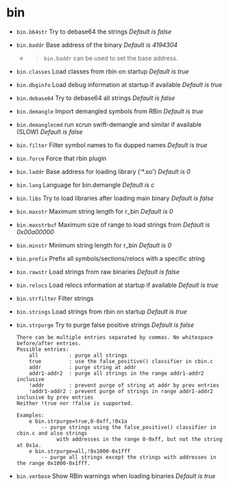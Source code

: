 <!-- TITLE: bin -->

# bin

- `bin.b64str` Try to debase64 the strings _Default is false_
- `bin.baddr` Base address of the binary _Default is 4194304_
	- > `bin.baddr` can be used to set the base address. 
- `bin.classes` Load classes from rbin on startup _Default is true_
- `bin.dbginfo` Load debug information at startup if available _Default is true_
- `bin.debase64` Try to debase64 all strings _Default is false_
- `bin.demangle` Import demangled symbols from RBin _Default is true_
- `bin.demanglecmd` run xcrun swift-demangle and similar if available (SLOW) _Default is false_
- `bin.filter` Filter symbol names to fix dupped names _Default is true_
- `bin.force` Force that rbin plugin
- `bin.laddr` Base address for loading library ('*.so') _Default is 0_
- `bin.lang` Language for bin.demangle _Default is c_
- `bin.libs` Try to load libraries after loading main binary _Default is false_
- `bin.maxstr` Maximum string length for r_bin _Default is 0_
- `bin.maxstrbuf` Maximum size of range to load strings from _Default is 0x00a00000_
- `bin.minstr` Minimum string length for r_bin _Default is 0_
- `bin.prefix` Prefix all symbols/sections/relocs with a specific string
- `bin.rawstr` Load strings from raw binaries _Default is false_
- `bin.relocs` Load relocs information at startup if available _Default is true_
- `bin.strfilter` Filter strings
- `bin.strings` Load strings from rbin on startup _Default is true_
- `bin.strpurge` Try to purge false positive strings _Default is false_
	
	```
	There can be multiple entries separated by commas. No whitespace before/after entries.
	Possible entries:
		all          : purge all strings
		true         : use the false_positive() classifier in cbin.c
		addr         : purge string at addr
		addr1-addr2  : purge all strings in the range addr1-addr2 inclusive
		!addr        : prevent purge of string at addr by prev entries
		!addr1-addr2 : prevent purge of strings in range addr1-addr2 inclusive by prev entries
	Neither !true nor !false is supported.

	Examples:
		e bin.strpurge=true,0-0xff,!0x1a
			-- purge strings using the false_positive() classifier in cbin.c and also strings
				 with addresses in the range 0-0xff, but not the string at 0x1a.
		e bin.strpurge=all,!0x1000-0x1fff
			-- purge all strings except the strings with addresses in the range 0x1000-0x1fff.
	```

- `bin.verbose` Show RBin warnings when loading binaries _Default is true_

<p hidden>bin.b64str bin.baddr bin.classes bin.dbginfo bin.debase64 bin.demangle bin.demanglecmd bin.filter bin.force bin.laddr bin.lang bin.libs bin.maxstr bin.maxstrbuf bin.minstr bin.prefix bin.rawstr bin.relocs bin.strfilter bin.strings bin.strpurge bin.verbose</p>